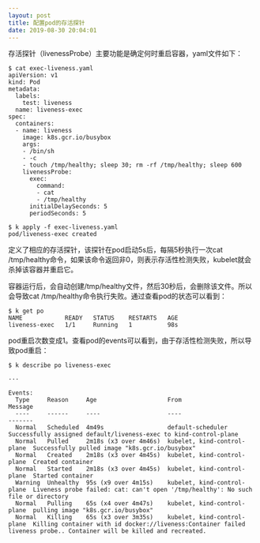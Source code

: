 ```yaml
---
layout: post
title: 配置pod的存活探针
date: 2019-08-30 20:04:01
---
```


存活探针（livenessProbe）主要功能是确定何时重启容器，yaml文件如下：

```
$ cat exec-liveness.yaml
apiVersion: v1
kind: Pod
metadata:
  labels:
    test: liveness
  name: liveness-exec
spec:
  containers:
  - name: liveness
    image: k8s.gcr.io/busybox
    args:
    - /bin/sh
    - -c
    - touch /tmp/healthy; sleep 30; rm -rf /tmp/healthy; sleep 600
    livenessProbe:
      exec:
        command:
        - cat
        - /tmp/healthy
      initialDelaySeconds: 5
      periodSeconds: 5

$ k apply -f exec-liveness.yaml
pod/liveness-exec created
```

定义了相应的存活探针，该探针在pod启动5s后，每隔5秒执行一次cat /tmp/healthy命令，如果该命令返回非0，则表示存活性检测失败，kubelet就会杀掉该容器并重启它。

容器运行后，会自动创建/tmp/healthy文件，然后30秒后，会删除该文件。所以会导致cat /tmp/healthy命令执行失败。通过查看pod的状态可以看到：

```
$ k get po
NAME            READY   STATUS    RESTARTS   AGE
liveness-exec   1/1     Running   1          98s
```

pod重启次数变成1。查看pod的events可以看到，由于存活性检测失败，所以导致pod重启：

```
$ k describe po liveness-exec

···

Events:
  Type     Reason     Age                    From                         Message
  ----     ------     ----                   ----                         -------
  Normal   Scheduled  4m49s                  default-scheduler            Successfully assigned default/liveness-exec to kind-control-plane
  Normal   Pulled     2m18s (x3 over 4m46s)  kubelet, kind-control-plane  Successfully pulled image "k8s.gcr.io/busybox"
  Normal   Created    2m18s (x3 over 4m45s)  kubelet, kind-control-plane  Created container
  Normal   Started    2m18s (x3 over 4m45s)  kubelet, kind-control-plane  Started container
  Warning  Unhealthy  95s (x9 over 4m15s)    kubelet, kind-control-plane  Liveness probe failed: cat: can't open '/tmp/healthy': No such file or directory
  Normal   Pulling    65s (x4 over 4m47s)    kubelet, kind-control-plane  pulling image "k8s.gcr.io/busybox"
  Normal   Killing    65s (x3 over 3m35s)    kubelet, kind-control-plane  Killing container with id docker://liveness:Container failed liveness probe.. Container will be killed and recreated.
```
